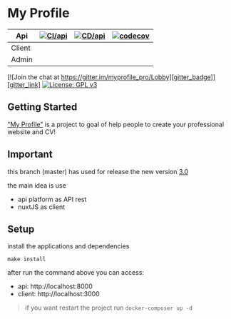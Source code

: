 # My Profile

| Api         | [![CI/api][ci_api_badge]][ci_api_link]  | [![CD/api][cd_api_badge]][cd_api_link] | [![codecov][test_badge]][test_link]|
|-------------|----|----|----------|
| Client      | | |
| Admin       | | |

[![Join the chat at https://gitter.im/myprofile_pro/Lobby][gitter_badge]][gitter_link]
[![License: GPL v3][licence_badge]][licence_link]

## Getting Started

  ["My Profile"](https://www.myprofile.pro/) is a project to goal of help people to create your professional website and CV!
  
## Important

this branch (master) has used for release the new version [3.0](https://github.com/eerison/myprofile/milestone/2)

the main idea is use

- api platform as API rest
- nuxtJS as client

## Setup

install the applications and dependencies
```shell
make install
```
after run the command above you can access:

- api: http://localhost:8000
- client: http://localhost:3000

> if you want restart the project run `docker-composer up -d`

[ci_api_badge]: https://github.com/eerison/myprofile/actions/workflows/ci_api.yml/badge.svg?branch=master
[ci_api_link]: https://github.com/eerison/myprofile/actions/workflows/ci_api.yml
[cd_api_badge]: https://github.com/eerison/myprofile/actions/workflows/cd_api.yml/badge.svg
[cd_api_link]: https://github.com/eerison/myprofile/actions/workflows/cd_api.yml
[test_badge]: https://codecov.io/gh/eerison/myprofile/branch/master/graph/badge.svg?token=ZIW9RTWH1B
[test_link]: https://codecov.io/gh/eerison/myprofile
[gitter_badge]: https://badges.gitter.im/Join%20Chat.svg
[gitter_link]: https://gitter.im/myprofile_pro/Lobby?utm_source=badge&utm_medium=badge&utm_campaign=pr-badge&utm_content=badge
[licence_badge]: https://img.shields.io/badge/License-GPLv3-blue.svg
[licence_link]: https://github.com/eerison/myprofile/blob/master/LICENSE

